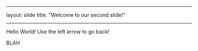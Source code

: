 ---
layout: slide
title: "Welcome to our second slide!"
___
Hello World!
Use the left arrow to go back!

BLAH
